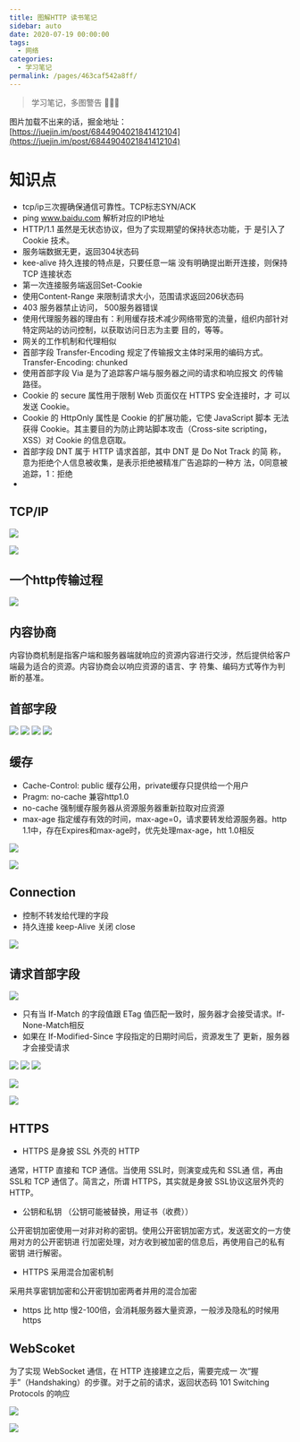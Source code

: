 ```yaml
---
title: 图解HTTP 读书笔记
sidebar: auto
date: 2020-07-19 00:00:00
tags: 
  - 网络
categories: 
  - 学习笔记
permalink: /pages/463caf542a8ff/
---
```


> 学习笔记，多图警告 🚫🚫🚫
<!-- more -->

图片加载不出来的话，掘金地址：[https://juejin.im/post/6844904021841412104](https://juejin.im/post/6844904021841412104)

# 知识点
* tcp/ip三次握确保通信可靠性。TCP标志SYN/ACK
* ping www.baidu.com 解析对应的IP地址
* HTTP/1.1 虽然是无状态协议，但为了实现期望的保持状态功能，于 是引入了 Cookie 技术。
* 服务端数据无更，返回304状态码
* kee-alive 持久连接的特点是，只要任意一端 没有明确提出断开连接，则保持 TCP 连接状态
* 第一次连接服务端返回Set-Cookie
* 使用Content-Range 来限制请求大小，范围请求返回206状态码
* 403 服务器禁止访问， 500服务器错误
* 使用代理服务器的理由有：利用缓存技术减少网络带宽的流量，组织内部针对特定网站的访问控制，以获取访问日志为主要 目的，等等。
* 网关的工作机制和代理相似
* 首部字段 Transfer-Encoding 规定了传输报文主体时采用的编码方式。Transfer-Encoding: chunked
* 使用首部字段 Via 是为了追踪客户端与服务器之间的请求和响应报文 的传输路径。
* Cookie 的 secure 属性用于限制 Web 页面仅在 HTTPS 安全连接时，才 可以发送 Cookie。
* Cookie 的 HttpOnly 属性是 Cookie 的扩展功能，它使 JavaScript 脚本 无法获得 Cookie。其主要目的为防止跨站脚本攻击（Cross-site scripting，XSS）对 Cookie 的信息窃取。
* 首部字段 DNT 属于 HTTP 请求首部，其中 DNT 是 Do Not Track 的简 称，意为拒绝个人信息被收集，是表示拒绝被精准广告追踪的一种方 法，0同意被追踪，1：拒绝
* 

## TCP/IP

![](https://user-gold-cdn.xitu.io/2019/12/9/16ee9c4f7d2d5b20?w=1108&h=1232&f=png&s=360723)


![](https://user-gold-cdn.xitu.io/2019/12/9/16ee9c783cf7e1ee?w=1146&h=1030&f=png&s=527885)

## 一个http传输过程

![](https://user-gold-cdn.xitu.io/2019/12/9/16ee9d6aaae9b25a?w=1182&h=1666&f=png&s=1001333)

## 内容协商
内容协商机制是指客户端和服务器端就响应的资源内容进行交涉，然后提供给客户端最为适合的资源。内容协商会以响应资源的语言、字 符集、编码方式等作为判断的基准。

## 首部字段

![](https://user-gold-cdn.xitu.io/2019/12/11/16ef2cc992307205?w=800&h=600&f=png&s=112199)
![](https://user-gold-cdn.xitu.io/2019/12/11/16ef2cd4eb9440a9?w=854&h=1012&f=png&s=235022)
![](https://user-gold-cdn.xitu.io/2019/12/11/16ef2cd8a74efe7a?w=848&h=614&f=png&s=132476)
![](https://user-gold-cdn.xitu.io/2019/12/11/16ef2ce6b5229b7e?w=824&h=676&f=png&s=138794)

## 缓存
* Cache-Control: public 缓存公用，private缓存只提供给一个用户
* Pragm: no-cache 兼容http1.0
* no-cache 强制缓存服务器从资源服务器重新拉取对应资源
* max-age 指定缓存有效的时间，max-age=0，请求要转发给源服务器。http 1.1中，存在Expires和max-age时，优先处理max-age，htt 1.0相反

![](https://user-gold-cdn.xitu.io/2019/12/11/16ef2d5d104c979e?w=1042&h=706&f=png&s=287405)

![](https://user-gold-cdn.xitu.io/2019/12/11/16ef2dd553aadccf?w=1036&h=370&f=png&s=80988)

## Connection 
* 控制不转发给代理的字段
* 持久连接 keep-Alive 关闭 close

![](https://user-gold-cdn.xitu.io/2019/12/11/16ef2e969a719b65?w=1034&h=742&f=png&s=337741)

## 请求首部字段

![](https://user-gold-cdn.xitu.io/2019/12/11/16ef2fe735ba94f2?w=1212&h=816&f=png&s=384769)

* 只有当 If-Match 的字段值跟 ETag 值匹配一致时，服务器才会接受请求。If-None-Match相反
* 如果在 If-Modified-Since 字段指定的日期时间后，资源发生了 更新，服务器才会接受请求

![](https://user-gold-cdn.xitu.io/2019/12/11/16ef3ad41e82f163?w=1176&h=1124&f=png&s=393138)
![](https://user-gold-cdn.xitu.io/2019/12/11/16ef3b32a34673c7?w=1128&h=860&f=png&s=340253)
![](https://user-gold-cdn.xitu.io/2019/12/11/16ef3b594ac9a3ea?w=1116&h=720&f=png&s=135095)

![](https://user-gold-cdn.xitu.io/2019/12/11/16ef3b7dab2a2309?w=1198&h=1444&f=png&s=706944)

![](https://user-gold-cdn.xitu.io/2019/12/11/16ef3c23be804f80?w=1112&h=506&f=png&s=149512)
## HTTPS
* HTTPS 是身披 SSL 外壳的 HTTP

通常，HTTP 直接和 TCP 通信。当使用 SSL时，则演变成先和 SSL通 信，再由 SSL和 TCP 通信了。简言之，所谓 HTTPS，其实就是身披 SSL协议这层外壳的 HTTP。
* 公钥和私钥 （公钥可能被替换，用证书（收费））

公开密钥加密使用一对非对称的密钥。使用公开密钥加密方式，发送密文的一方使用对方的公开密钥进 行加密处理，对方收到被加密的信息后，再使用自己的私有密钥 进行解密。

* HTTPS 采用混合加密机制

采用共享密钥加密和公开密钥加密两者并用的混合加密

* https 比 http 慢2-100倍，会消耗服务器大量资源，一般涉及隐私的时候用 https

## WebScoket
为了实现 WebSocket 通信，在 HTTP 连接建立之后，需要完成一 次“握手”（Handshaking）的步骤。对于之前的请求，返回状态码 101 Switching Protocols 的响应

![](https://user-gold-cdn.xitu.io/2019/12/16/16f0e50efa52e305?w=1320&h=684&f=png&s=185953)


![](https://user-gold-cdn.xitu.io/2019/12/16/16f0e520891c6b05?w=1238&h=964&f=png&s=492027)

